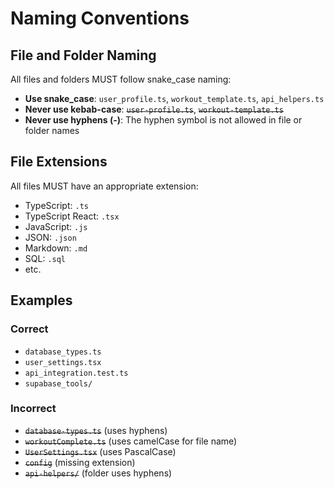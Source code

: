 # Naming Conventions

## File and Folder Naming

All files and folders MUST follow snake_case naming:

- **Use snake_case**: `user_profile.ts`, `workout_template.ts`, `api_helpers.ts`
- **Never use kebab-case**: ~~`user-profile.ts`~~, ~~`workout-template.ts`~~
- **Never use hyphens (-)**: The hyphen symbol is not allowed in file or folder names

## File Extensions

All files MUST have an appropriate extension:

- TypeScript: `.ts`
- TypeScript React: `.tsx`
- JavaScript: `.js`
- JSON: `.json`
- Markdown: `.md`
- SQL: `.sql`
- etc.

## Examples

### Correct
- `database_types.ts`
- `user_settings.tsx`
- `api_integration.test.ts`
- `supabase_tools/`

### Incorrect
- ~~`database-types.ts`~~ (uses hyphens)
- ~~`workoutComplete.ts`~~ (uses camelCase for file name)
- ~~`UserSettings.tsx`~~ (uses PascalCase)
- ~~`config`~~ (missing extension)
- ~~`api-helpers/`~~ (folder uses hyphens)
